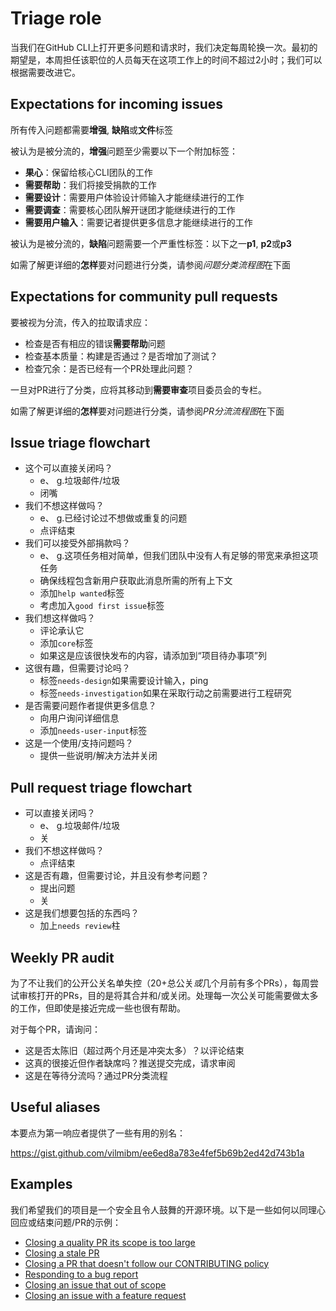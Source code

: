 # Triage role

当我们在GitHub CLI上打开更多问题和请求时，我们决定每周轮换一次。最初的期望是，本周担任该职位的人员每天在这项工作上的时间不超过2小时；我们可以根据需要改进它。

## Expectations for incoming issues

所有传入问题都需要**增强**, **缺陷**或**文件**标签

被认为是被分流的，**增强**问题至少需要以下一个附加标签：

-   **果心**：保留给核心CLI团队的工作
-   **需要帮助**：我们将接受捐款的工作
-   **需要设计**：需要用户体验设计师输入才能继续进行的工作
-   **需要调查**：需要核心团队解开谜团才能继续进行的工作
-   **需要用户输入**：需要记者提供更多信息才能继续进行的工作

被认为是被分流的，**缺陷**问题需要一个严重性标签：以下之一**p1**, **p2**或**p3**

如需了解更详细的**怎样**要对问题进行分类，请参阅*问题分类流程图*在下面

## Expectations for community pull requests

要被视为分流，传入的拉取请求应：

-   检查是否有相应的错误**需要帮助**问题
-   检查基本质量：构建是否通过？是否增加了测试？
-   检查冗余：是否已经有一个PR处理此问题？

一旦对PR进行了分类，应将其移动到**需要审查**项目委员会的专栏。

如需了解更详细的**怎样**要对问题进行分类，请参阅*PR分流流程图*在下面

## Issue triage flowchart

-   这个可以直接关闭吗？
    -   e、 g.垃圾邮件/垃圾
    -   闭嘴
-   我们不想这样做吗？
    -   e、 g.已经讨论过不想做或重复的问题
    -   点评结束
-   我们可以接受外部捐款吗？
    -   e、 g.这项任务相对简单，但我们团队中没有人有足够的带宽来承担这项任务
    -   确保线程包含新用户获取此消息所需的所有上下文
    -   添加`help wanted`标签
    -   考虑加入`good first issue`标签
-   我们想这样做吗？
    -   评论承认它
    -   添加`core`标签
    -   如果这是应该很快发布的内容，请添加到“项目待办事项”列
-   这很有趣，但需要讨论吗？
    -   标签`needs-design`如果需要设计输入，ping
    -   标签`needs-investigation`如果在采取行动之前需要进行工程研究
-   是否需要问题作者提供更多信息？
    -   向用户询问详细信息
    -   添加`needs-user-input`标签
-   这是一个使用/支持问题吗？
    -   提供一些说明/解决方法并关闭

## Pull request triage flowchart

-   可以直接关闭吗？
    -   e、 g.垃圾邮件/垃圾
    -   关
-   我们不想这样做吗？
    -   点评结束
-   这是否有趣，但需要讨论，并且没有参考问题？
    -   提出问题
    -   关
-   这是我们想要包括的东西吗？
    -   加上`needs review`柱

## Weekly PR audit

为了不让我们的公开公关名单失控（20+总公关*或*几个月前有多个PRs），每周尝试审核打开的PRs，目的是将其合并和/或关闭。处理每一次公关可能需要做太多的工作，但即使是接近完成一些也很有帮助。

对于每个PR，请询问：

-   这是否太陈旧（超过两个月还是冲突太多）？以评论结束
-   这真的很接近但作者缺席吗？推送提交完成，请求审阅
-   这是在等待分流吗？通过PR分类流程

## Useful aliases

本要点为第一响应者提供了一些有用的别名：

<https://gist.github.com/vilmibm/ee6ed8a783e4fef5b69b2ed42d743b1a>

## Examples

我们希望我们的项目是一个安全且令人鼓舞的开源环境。以下是一些如何以同理心回应或结束问题/PR的示例：

-   [Closing a quality PR its scope is too large](https://github.com/cli/cli/pull/1161)
-   [Closing a stale PR](https://github.com/cli/cli/pull/557#issuecomment-639077269)
-   [Closing a PR that doesn't follow our CONTRIBUTING policy](https://github.com/cli/cli/pull/864)
-   [Responding to a bug report](https://github.com/desktop/desktop/issues/9195#issuecomment-592243129)
-   [Closing an issue that out of scope](https://github.com/cli/cli/issues/777#issuecomment-612926229)
-   [Closing an issue with a feature request](https://github.com/desktop/desktop/issues/9722#issuecomment-625461766)
